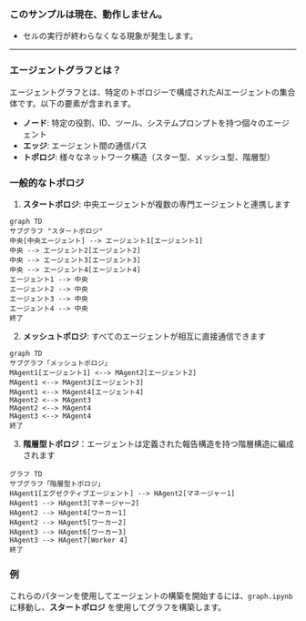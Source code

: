 ### このサンプルは現在、動作しません。

* セルの実行が終わらなくなる現象が発生します。

---

### エージェントグラフとは？

エージェントグラフとは、特定のトポロジーで構成されたAIエージェントの集合体です。以下の要素が含まれます。

- **ノード**: 特定の役割、ID、ツール、システムプロンプトを持つ個々のエージェント
- **エッジ**: エージェント間の通信パス
- **トポロジ**: 様々なネットワーク構造（スター型、メッシュ型、階層型）

### 一般的なトポロジ

1. **スタートポロジ**: 中央エージェントが複数の専門エージェントと連携します

```mermaid
graph TD
サブグラフ "スタートポロジ"
中央[中央エージェント] --> エージェント1[エージェント1]
中央 --> エージェント2[エージェント2]
中央 --> エージェント3[エージェント3]
中央 --> エージェント4[エージェント4]
エージェント1 --> 中央
エージェント2 --> 中央
エージェント3 --> 中央
エージェント4 --> 中央
終了
```
2. **メッシュトポロジ**: すべてのエージェントが相互に直接通信できます

```mermaid
graph TD
サブグラフ「メッシュトポロジ」
MAgent1[エージェント1] <--> MAgent2[エージェント2]
MAgent1 <--> MAgent3[エージェント3]
MAgent1 <--> MAgent4[エージェント4]
MAgent2 <--> MAgent3
MAgent2 <--> MAgent4
MAgent3 <--> MAgent4
終了
```
3. **階層型トポロジ**：エージェントは定義された報告構造を持つ階層構造に編成されます

```mermaid
グラフ TD
サブグラフ「階層型トポロジ」
HAgent1[エグゼクティブエージェント] --> HAgent2[マネージャー1]
HAgent1 --> HAgent3[マネージャー2]
HAgent2 --> HAgent4[ワーカー1]
HAgent2 --> HAgent5[ワーカー2]
HAgent3 --> HAgent6[ワーカー3]
HAgent3 --> HAgent7[Worker 4]
終了
```

### 例

これらのパターンを使用してエージェントの構築を開始するには、`graph.ipynb` に移動し、**スタートポロジ** を使用してグラフを構築します。
